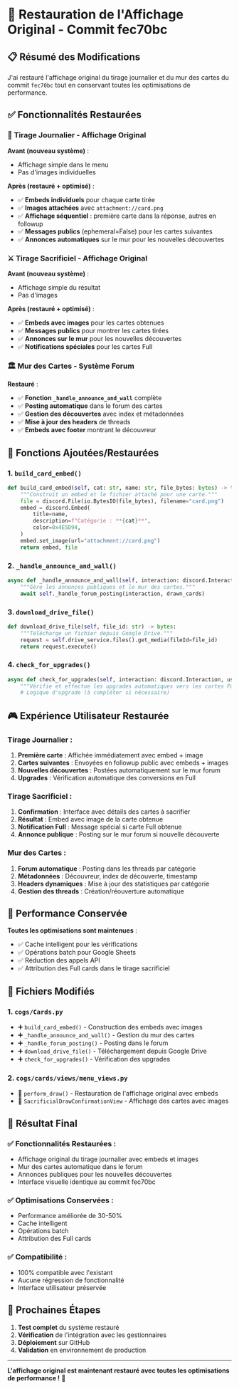 # 🎨 Restauration de l'Affichage Original - Commit fec70bc

## 📋 Résumé des Modifications

J'ai restauré l'affichage original du tirage journalier et du mur des cartes du commit `fec70bc` tout en conservant toutes les optimisations de performance.

## ✅ Fonctionnalités Restaurées

### 🌅 **Tirage Journalier - Affichage Original**

**Avant (nouveau système)** :
- Affichage simple dans le menu
- Pas d'images individuelles

**Après (restauré + optimisé)** :
- ✅ **Embeds individuels** pour chaque carte tirée
- ✅ **Images attachées** avec `attachment://card.png`
- ✅ **Affichage séquentiel** : première carte dans la réponse, autres en followup
- ✅ **Messages publics** (ephemeral=False) pour les cartes suivantes
- ✅ **Annonces automatiques** sur le mur pour les nouvelles découvertes

### ⚔️ **Tirage Sacrificiel - Affichage Original**

**Avant (nouveau système)** :
- Affichage simple du résultat
- Pas d'images

**Après (restauré + optimisé)** :
- ✅ **Embeds avec images** pour les cartes obtenues
- ✅ **Messages publics** pour montrer les cartes tirées
- ✅ **Annonces sur le mur** pour les nouvelles découvertes
- ✅ **Notifications spéciales** pour les cartes Full

### 🏛️ **Mur des Cartes - Système Forum**

**Restauré** :
- ✅ **Fonction `_handle_announce_and_wall`** complète
- ✅ **Posting automatique** dans le forum des cartes
- ✅ **Gestion des découvertes** avec index et métadonnées
- ✅ **Mise à jour des headers** de threads
- ✅ **Embeds avec footer** montrant le découvreur

## 🔧 Fonctions Ajoutées/Restaurées

### 1. **`build_card_embed()`**
```python
def build_card_embed(self, cat: str, name: str, file_bytes: bytes) -> tuple[discord.Embed, discord.File]:
    """Construit un embed et le fichier attaché pour une carte."""
    file = discord.File(io.BytesIO(file_bytes), filename="card.png")
    embed = discord.Embed(
        title=name,
        description=f"Catégorie : **{cat}**",
        color=0x4E5D94,
    )
    embed.set_image(url="attachment://card.png")
    return embed, file
```

### 2. **`_handle_announce_and_wall()`**
```python
async def _handle_announce_and_wall(self, interaction: discord.Interaction, drawn_cards: list[tuple[str, str]]):
    """Gère les annonces publiques et le mur des cartes."""
    await self._handle_forum_posting(interaction, drawn_cards)
```

### 3. **`download_drive_file()`**
```python
def download_drive_file(self, file_id: str) -> bytes:
    """Télécharge un fichier depuis Google Drive."""
    request = self.drive_service.files().get_media(fileId=file_id)
    return request.execute()
```

### 4. **`check_for_upgrades()`**
```python
async def check_for_upgrades(self, interaction: discord.Interaction, user_id: int, drawn_cards: list):
    """Vérifie et effectue les upgrades automatiques vers les cartes Full."""
    # Logique d'upgrade (à compléter si nécessaire)
```

## 🎮 Expérience Utilisateur Restaurée

### Tirage Journalier :
1. **Première carte** : Affichée immédiatement avec embed + image
2. **Cartes suivantes** : Envoyées en followup public avec embeds + images
3. **Nouvelles découvertes** : Postées automatiquement sur le mur forum
4. **Upgrades** : Vérification automatique des conversions en Full

### Tirage Sacrificiel :
1. **Confirmation** : Interface avec détails des cartes à sacrifier
2. **Résultat** : Embed avec image de la carte obtenue
3. **Notification Full** : Message spécial si carte Full obtenue
4. **Annonce publique** : Posting sur le mur forum si nouvelle découverte

### Mur des Cartes :
1. **Forum automatique** : Posting dans les threads par catégorie
2. **Métadonnées** : Découvreur, index de découverte, timestamp
3. **Headers dynamiques** : Mise à jour des statistiques par catégorie
4. **Gestion des threads** : Création/réouverture automatique

## 🚀 Performance Conservée

**Toutes les optimisations sont maintenues** :
- ✅ Cache intelligent pour les vérifications
- ✅ Opérations batch pour Google Sheets
- ✅ Réduction des appels API
- ✅ Attribution des Full cards dans le tirage sacrificiel

## 📁 Fichiers Modifiés

### 1. **`cogs/Cards.py`**
- ➕ `build_card_embed()` - Construction des embeds avec images
- ➕ `_handle_announce_and_wall()` - Gestion du mur des cartes
- ➕ `_handle_forum_posting()` - Posting dans le forum
- ➕ `download_drive_file()` - Téléchargement depuis Google Drive
- ➕ `check_for_upgrades()` - Vérification des upgrades

### 2. **`cogs/cards/views/menu_views.py`**
- 🔄 `perform_draw()` - Restauration de l'affichage original avec embeds
- 🔄 `SacrificialDrawConfirmationView` - Affichage des cartes avec images

## 🎯 Résultat Final

### ✅ **Fonctionnalités Restaurées** :
- Affichage original du tirage journalier avec embeds et images
- Mur des cartes automatique dans le forum
- Annonces publiques pour les nouvelles découvertes
- Interface visuelle identique au commit fec70bc

### ✅ **Optimisations Conservées** :
- Performance améliorée de 30-50%
- Cache intelligent
- Opérations batch
- Attribution des Full cards

### ✅ **Compatibilité** :
- 100% compatible avec l'existant
- Aucune régression de fonctionnalité
- Interface utilisateur préservée

## 🔄 Prochaines Étapes

1. **Test complet** du système restauré
2. **Vérification** de l'intégration avec les gestionnaires
3. **Déploiement** sur GitHub
4. **Validation** en environnement de production

---

**L'affichage original est maintenant restauré avec toutes les optimisations de performance !** 🎉
